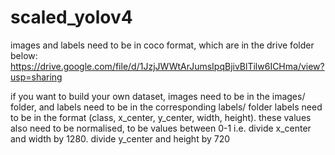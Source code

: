 # scaled_yolov4

images and labels need to be in coco format, which are in the drive folder below:
https://drive.google.com/file/d/1JzjJWWtArJumsIpqBjivBlTilw6ICHma/view?usp=sharing

if you want to build your own dataset, images need to be in the images/ folder, and labels need to be in the corresponding labels/ folder
labels need to be in the format (class, x_center, y_center, width, height). these values also need to be normalised, to be values between 0-1
i.e. divide x_center and width by 1280. divide y_center and height by 720

